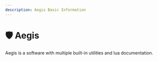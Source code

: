 ```yaml
---
description: Aegis Basic Information
---
```


# 🛡 Aegis

Aegis is a software with multiple built-in utilities and lua documentation.
